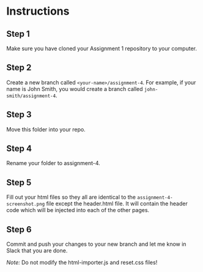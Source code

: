 # Instructions

## Step 1
Make sure you have cloned your Assignment 1 repository to your computer.

## Step 2
Create a new branch called `<your-name>/assignment-4`. For example, if your name is John Smith, you would create a branch called `john-smith/assignment-4`.

## Step 3
Move this folder into your repo.

## Step 4
Rename your folder to assignment-4.

## Step 5
Fill out your html files so they all are identical to the `assignment-4-screenshot.png` file except the header.html file.  It will contain the header code which will be injected into each of the other pages.

## Step 6
Commit and push your changes to your new branch and let me know in Slack that you are done.

*Note:* Do not modify the html-importer.js and reset.css files!
